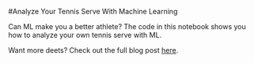 #Analyze Your Tennis Serve With Machine Learning

Can ML make you a better athlete? The code in this notebook shows you how to analyze your own tennis serve with ML.

Want more deets? Check out the full blog post [here](https://daleonai.com/machine-learning-for-sports).
